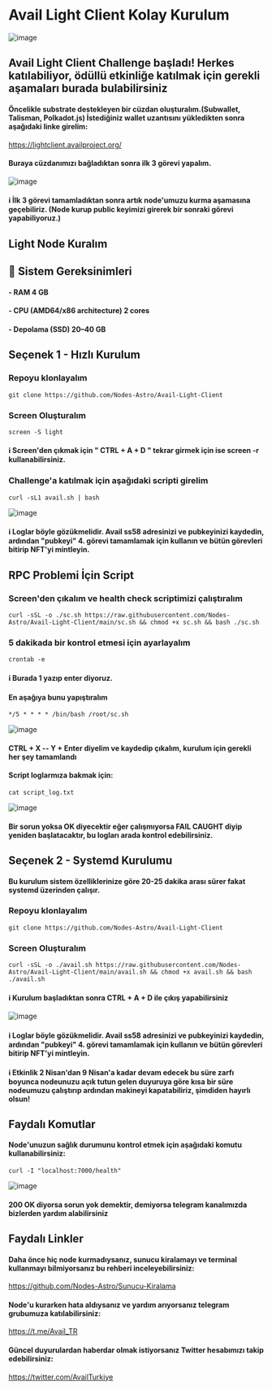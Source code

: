 # Avail Light Client Kolay Kurulum

![image](https://github.com/Nodes-Astro/Avail-Light-Client/assets/105454859/3b486833-e898-4e68-8570-06c84f0de701)

## Avail Light Client Challenge başladı! Herkes katılabiliyor, ödüllü etkinliğe katılmak için gerekli aşamaları burada bulabilirsiniz

#### Öncelikle substrate destekleyen bir cüzdan oluşturalım.(Subwallet, Talisman, Polkadot.js) İstediğiniz wallet uzantısını yükledikten sonra aşağıdaki linke girelim:

https://lightclient.availproject.org/

#### Buraya cüzdanımızı bağladıktan sonra ilk 3 görevi yapalım.

![image](https://github.com/Nodes-Astro/Avail-Light-Client/assets/105454859/758ae9f6-d2c7-47b3-97ae-fe101aeed2ac)

#### ℹ️ İlk 3 görevi tamamladıktan sonra artık node'umuzu kurma aşamasına geçebiliriz. (Node kurup public keyimizi girerek bir sonraki görevi yapabiliyoruz.)

## Light Node Kuralım

## 🧊 Sistem Gereksinimleri

#### - RAM 4 GB 
#### - CPU (AMD64/x86 architecture) 2 cores
#### - Depolama (SSD) 20–40 GB 

## Seçenek 1 - Hızlı Kurulum 

### Repoyu klonlayalım

```
git clone https://github.com/Nodes-Astro/Avail-Light-Client
```

### Screen Oluşturalım

```
screen -S light
```
#### ℹ️ Screen'den çıkmak için " CTRL + A + D " tekrar girmek için ise screen -r kullanabilirsiniz.

### Challenge'a katılmak için aşağıdaki scripti girelim 

```
curl -sL1 avail.sh | bash
```

![image](https://github.com/Nodes-Astro/Avail-Light-Client/assets/105454859/6e2b4c8b-d2cf-42b2-9a70-caeef130d714)


#### ℹ️ Loglar böyle gözükmelidir. Avail ss58 adresinizi ve pubkeyinizi kaydedin, ardından "pubkeyi" 4. görevi tamamlamak için kullanın ve bütün görevleri bitirip NFT'yi mintleyin.

## RPC Problemi İçin Script

### Screen'den çıkalım ve health check scriptimizi çalıştıralım

```
curl -sSL -o ./sc.sh https://raw.githubusercontent.com/Nodes-Astro/Avail-Light-Client/main/sc.sh && chmod +x sc.sh && bash ./sc.sh
```
### 5 dakikada bir kontrol etmesi için ayarlayalım

```
crontab -e
```
#### ℹ️ Burada 1 yazıp enter diyoruz.

#### En aşağıya bunu yapıştıralım

```
*/5 * * * * /bin/bash /root/sc.sh
```

![image](https://github.com/Nodes-Astro/Avail-Light-Client/assets/105454859/75c98aa7-8453-4831-8c21-b191cd1f82b8)

#### CTRL + X -- Y + Enter diyelim ve kaydedip çıkalım, kurulum için gerekli her şey tamamlandı 

#### Script loglarmıza bakmak için: 

```
cat script_log.txt
```

![image](https://github.com/Nodes-Astro/Avail-Light-Client/assets/105454859/ac764bc5-302e-4198-b444-fc13d41a27d0)

#### Bir sorun yoksa OK diyecektir eğer çalışmıyorsa FAIL CAUGHT diyip yeniden başlatacaktır, bu logları arada kontrol edebilirsiniz.


## Seçenek 2 - Systemd Kurulumu

#### Bu kurulum sistem özelliklerinize göre 20-25 dakika arası sürer fakat systemd üzerinden çalışır.

### Repoyu klonlayalım

```
git clone https://github.com/Nodes-Astro/Avail-Light-Client
```

### Screen Oluşturalım

```
curl -sSL -o ./avail.sh https://raw.githubusercontent.com/Nodes-Astro/Avail-Light-Client/main/avail.sh && chmod +x avail.sh && bash ./avail.sh
```

####  ℹ️ Kurulum başladıktan sonra CTRL + A + D ile çıkış yapabilirsiniz

 ![image](https://github.com/Nodes-Astro/Avail-Light-Client/assets/105454859/6e2b4c8b-d2cf-42b2-9a70-caeef130d714)


#### ℹ️ Loglar böyle gözükmelidir. Avail ss58 adresinizi ve pubkeyinizi kaydedin, ardından "pubkeyi" 4. görevi tamamlamak için kullanın ve bütün görevleri bitirip NFT'yi mintleyin.

#### ℹ️ Etkinlik 2 Nisan'dan 9 Nisan'a kadar devam edecek bu süre zarfı boyunca nodeunuzu açık tutun gelen duyuruya göre kısa bir süre nodeumuzu çalıştırıp ardından makineyi kapatabiliriz, şimdiden hayırlı olsun!

## Faydalı Komutlar

#### Node'unuzun sağlık durumunu kontrol etmek için aşağıdaki komutu kullanabilirsiniz:

```
curl -I "localhost:7000/health"
```

![image](https://github.com/Nodes-Astro/Avail-Light-Client/assets/105454859/1ac8bd87-8760-476f-bfed-05dc0adcb4da)

#### 200 OK diyorsa sorun yok demektir, demiyorsa telegram kanalımızda bizlerden yardım alabilirsiniz


## Faydalı Linkler

#### Daha önce hiç node kurmadıysanız, sunucu kiralamayı ve terminal kullanmayı bilmiyorsanız bu rehberi inceleyebilirsiniz:

https://github.com/Nodes-Astro/Sunucu-Kiralama

#### Node'u kurarken hata aldıysanız ve yardım arıyorsanız telegram grubumuza katılabilirsiniz:

https://t.me/Avail_TR

#### Güncel duyurulardan haberdar olmak istiyorsanız Twitter hesabımızı takip edebilirsiniz:

https://twitter.com/AvailTurkiye

